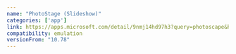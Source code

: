 ```yaml
---
name: "PhotoStage (Slideshow)"
categories: ['app']
link: https://apps.microsoft.com/detail/9nmj14hd97h3?query=photoscape&hl=en-us&gl=US
compatibility: emulation
versionFrom: "10.78"
---
```


